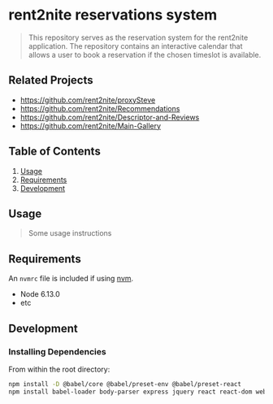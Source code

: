 # rent2nite reservations system

> This repository serves as the reservation system for the rent2nite application. The repository contains an interactive calendar that allows a user to book a reservation if the chosen timeslot is available.

## Related Projects

- https://github.com/rent2nite/proxySteve
- https://github.com/rent2nite/Recommendations
- https://github.com/rent2nite/Descriptor-and-Reviews
- https://github.com/rent2nite/Main-Gallery

## Table of Contents

1. [Usage](#Usage)
1. [Requirements](#requirements)
1. [Development](#development)

## Usage

> Some usage instructions

## Requirements

An `nvmrc` file is included if using [nvm](https://github.com/creationix/nvm).

- Node 6.13.0
- etc

## Development

### Installing Dependencies

From within the root directory:

```sh
npm install -D @babel/core @babel/preset-env @babel/preset-react
npm install babel-loader body-parser express jquery react react-dom webpack webpack-cli
```
